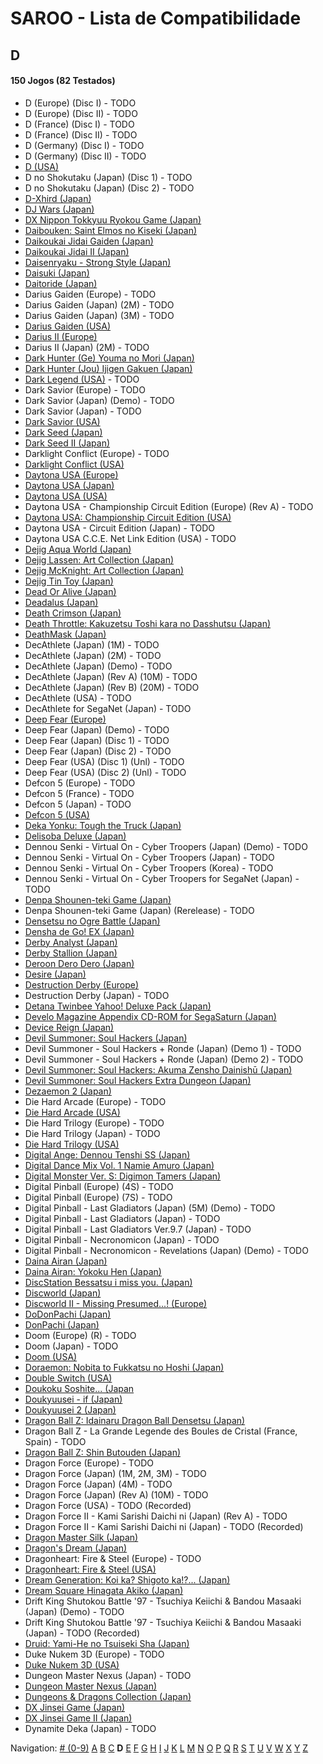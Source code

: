 # SAROO - Lista de Compatibilidade

## D

#### 150 Jogos (82 Testados)

- D (Europe) (Disc I) - TODO
- D (Europe) (Disc II) - TODO
- D (France) (Disc I) - TODO
- D (France) (Disc II) - TODO
- D (Germany) (Disc I) - TODO
- D (Germany) (Disc II) - TODO
- [D (USA)](../../Regions/USA/T-8106H/01/README.md)
- D no Shokutaku (Japan) (Disc 1) - TODO
- D no Shokutaku (Japan) (Disc 2) - TODO
- [D-Xhird (Japan)](../../Regions/Japan/T-10307G/01/README.md)
- [DJ Wars (Japan)](../../Regions/Japan/T-18807G/01/README.md)
- [DX Nippon Tokkyuu Ryokou Game (Japan)](../../Regions/Japan/T-10306G/01/README.md)
- [Daibouken: Saint Elmos no Kiseki (Japan)](../../Regions/Japan/T-23101G/01/README.md)
- [Daikoukai Jidai Gaiden (Japan)](../../Regions/Japan/T-7657G/01/README.md)
- [Daikoukai Jidai II (Japan)](../../Regions/Japan/T-7628G/01/README.md)
- [Daisenryaku - Strong Style (Japan)](../../Regions/Japan/T-21202G/01/README.md)
- [Daisuki (Japan)](../../Regions/Japan/T-18510G/01/README.md)
- [Daitoride (Japan)](../../Regions/Japan/T-29201G/01/README.md)
- Darius Gaiden (Europe) - TODO
- Darius Gaiden (Japan) (2M) - TODO
- Darius Gaiden (Japan) (3M) - TODO
- [Darius Gaiden (USA)](../../Regions/USA/T-8123H/01/README.md)
- [Darius II (Europe)](../../Regions/Europe/MK-81085/01/README.md)
- Darius II (Japan) (2M) - TODO
- [Dark Hunter (Ge) Youma no Mori (Japan)](../../Regions/Japan/T-7632G/01/README.md)
- [Dark Hunter (Jou) Ijigen Gakuen (Japan)](../../Regions/Japan/T-7631G/01/README.md)
- [Dark Legend (USA)](../../Regions/USA/T-1305H/02/README.md) - TODO
- Dark Savior (Europe) - TODO
- Dark Savior (Japan) (Demo) - TODO
- Dark Savior (Japan) - TODO
- [Dark Savior (USA)](../../Regions/USA/MK-81304/01/README.md)
- [Dark Seed (Japan)](../../Regions/Japan/T-18501G/01/README.md)
- [Dark Seed II (Japan)](../../Regions/Japan/T-36101G/01/README.md)
- Darklight Conflict (Europe) - TODO
- [Darklight Conflict (USA)](../../Regions/USA/T-5022H/01/README.md)
- [Daytona USA (Europe)](../../Regions/Europe/MK_8120050/01/README.md)
- [Daytona USA (Japan)](../../Regions/Japan/GS-9013/01/README.md)
- [Daytona USA (USA)](../../Regions/USA/MK-81200/01/README.md)
- Daytona USA - Championship Circuit Edition (Europe) (Rev A) - TODO
- [Daytona USA: Championship Circuit Edition (USA)](../../Regions/USA/MK-81213/01/README.md)
- Daytona USA - Circuit Edition (Japan) - TODO
- Daytona USA C.C.E. Net Link Edition (USA) - TODO
- [Dejig Aqua World (Japan)](../../Regions/Japan/T-30303G/01/README.md)
- [Dejig Lassen: Art Collection (Japan)](../../Regions/Japan/T-30304G/01/README.md)
- [Dejig McKnight: Art Collection (Japan)](../../Regions/Japan/T-30305G/01/README.md)
- [Dejig Tin Toy (Japan)](../../Regions/Japan/T-30302G/01/README.md)
- [Dead Or Alive (Japan)](../../Regions/Japan/T-3603G/01/README.md)
- [Deadalus (Japan)](../../Regions/Japan/SG-9008/01/README.md)
- [Death Crimson (Japan)](../../Regions/Japan/T-23202G/01/README.md)
- [Death Throttle: Kakuzetsu Toshi kara no Dasshutsu (Japan)](../../Regions/Japan/T-26403G/01/README.md)
- [DeathMask (Japan)](../../Regions/Japan/T-22701G/01/README.md)
- DecAthlete (Japan) (1M) - TODO
- DecAthlete (Japan) (2M) - TODO
- DecAthlete (Japan) (Demo) - TODO
- DecAthlete (Japan) (Rev A) (10M) - TODO
- DecAthlete (Japan) (Rev B) (20M) - TODO
- DecAthlete (USA) - TODO
- DecAthlete for SegaNet (Japan) - TODO
- [Deep Fear (Europe)](../../Regions/Europe/MK-81804/01/README.md)
- Deep Fear (Japan) (Demo) - TODO
- Deep Fear (Japan) (Disc 1) - TODO
- Deep Fear (Japan) (Disc 2) - TODO
- Deep Fear (USA) (Disc 1) (Unl) - TODO
- Deep Fear (USA) (Disc 2) (Unl) - TODO
- Defcon 5 (Europe) - TODO
- Defcon 5 (France) - TODO
- Defcon 5 (Japan) - TODO
- [Defcon 5 (USA)](../../Regions/USA/T-1301G/01/README.md)
- [Deka Yonku: Tough the Truck (Japan)](../../Regions/Japan/T-4313G/01/README.md)
- [Delisoba Deluxe (Japan)](../../Regions/Japan/6106803/01/README.md)
- Dennou Senki - Virtual On - Cyber Troopers (Japan) (Demo) - TODO
- Dennou Senki - Virtual On - Cyber Troopers (Japan) - TODO
- Dennou Senki - Virtual On - Cyber Troopers (Korea) - TODO
- Dennou Senki - Virtual On - Cyber Troopers for SegaNet (Japan) - TODO
- [Denpa Shounen-teki Game (Japan)](../../Regions/Japan/T-14316G/01/README.md)
- Denpa Shounen-teki Game (Japan) (Rerelease) - TODO
- [Densetsu no Ogre Battle (Japan)](../../Regions/Japan/T-5305G/01/README.md)
- [Densha de Go! EX (Japan)](../../Regions/Japan/T-10317G/01/README.md)
- [Derby Analyst (Japan)](../../Regions/Japan/T-20505G/01/README.md)
- [Derby Stallion (Japan)](../../Regions/Japan/T-2113G/01/README.md)
- [Deroon Dero Dero (Japan)](../../Regions/Japan/T-3601G/01/README.md)
- [Desire (Japan)](../../Regions/Japan/T-15031G/01/README.md)
- [Destruction Derby (Europe)](../../Regions/Europe/T-11303H/01/README.md)
- Destruction Derby (Japan) - TODO
- [Detana Twinbee Yahoo! Deluxe Pack (Japan)](../../Regions/Japan/T-9505G/01/README.md)
- [Develo Magazine Appendix CD-ROM for SegaSaturn (Japan)](../../Regions/Japan/610645801/01/README.md)
- [Device Reign (Japan)](../../Regions/Japan/T-27810G/01/README.md)
- [Devil Summoner: Soul Hackers (Japan)](../../Regions/Japan/T-14420G/01/README.md)
- Devil Summoner - Soul Hackers + Ronde (Japan) (Demo 1) - TODO
- Devil Summoner - Soul Hackers + Ronde (Japan) (Demo 2) - TODO
- [Devil Summoner: Soul Hackers: Akuma Zensho Dainishū (Japan)](../../Regions/Japan/T-14421G/01/README.md)
- [Devil Summoner: Soul Hackers Extra Dungeon (Japan)](../../Regions/Japan/6106804/01/README.md)
- [Dezaemon 2 (Japan)](../../Regions/Japan/T-16804G/01/README.md)
- Die Hard Arcade (Europe) - TODO
- [Die Hard Arcade (USA)](../../Regions/USA/MK-81057/01/README.md)
- Die Hard Trilogy (Europe) - TODO
- Die Hard Trilogy (Japan) - TODO
- [Die Hard Trilogy (USA)](../../Regions/USA/T-16103H/01/README.md)
- [Digital Ange: Dennou Tenshi SS (Japan)](../../Regions/Japan/T-33003G/01/README.md)
- [Digital Dance Mix Vol. 1 Namie Amuro (Japan)](../../Regions/Japan/GS-9133/01/README.md)
- [Digital Monster Ver. S: Digimon Tamers (Japan)](../../Regions/Japan/T-13331G/01/README.md)
- Digital Pinball (Europe) (4S) - TODO
- Digital Pinball (Europe) (7S) - TODO
- Digital Pinball - Last Gladiators (Japan) (5M) (Demo) - TODO
- Digital Pinball - Last Gladiators (Japan) - TODO
- Digital Pinball - Last Gladiators Ver.9.7 (Japan) - TODO
- Digital Pinball - Necronomicon (Japan) - TODO
- Digital Pinball - Necronomicon - Revelations (Japan) (Demo) - TODO
- [Daina Airan (Japan)](../../Regions/Japan/T-4503G/01/README.md)
- [Daina Airan: Yokoku Hen (Japan)](../../Regions/Japan/T-4505G/01/README.md)
- [DiscStation Bessatsu i miss you. (Japan)](../../Regions/Japan/6106732/01/README.md)
- [Discworld (Japan)](../../Regions/Japan/T-20502G/01/README.md)
- [Discworld II - Missing Presumed...! (Europe)](../../Regions/Europe/MK-81093/01/README.md)
- [DoDonPachi (Japan)](../../Regions/Japan/T-14419G/01/README.md)
- [DonPachi (Japan)](../../Regions/Japan/T-14405G/01/README.md)
- Doom (Europe) (R) - TODO
- Doom (Japan) - TODO
- [Doom (USA)](../../Regions/USA/T-25405H/01/README.md)
- [Doraemon: Nobita to Fukkatsu no Hoshi (Japan)](../../Regions/Japan/T-19801G/01/README.md)
- [Double Switch (USA)](../../Regions/USA/T-16207H/01/README.md)
- [Doukoku Soshite... (Japan](../../Regions/Japan/T-1315G/01/README.md)
- [Doukyuusei - if (Japan)](../../Regions/Japan/T-20102G/01/README.md)
- [Doukyuusei 2 (Japan)](../../Regions/Japan/T-20104G/01/README.md)
- [Dragon Ball Z: Idainaru Dragon Ball Densetsu (Japan)](../../Regions/Japan/T-13305G/01/README.md)
- Dragon Ball Z - La Grande Legende des Boules de Cristal (France, Spain) - TODO
- [Dragon Ball Z: Shin Butouden (Japan)](../../Regions/Japan/T-13302G/01/README.md)
- Dragon Force (Europe) - TODO
- Dragon Force (Japan) (1M, 2M, 3M) - TODO
- Dragon Force (Japan) (4M) - TODO
- Dragon Force (Japan) (Rev A) (10M) - TODO
- Dragon Force (USA) - TODO (Recorded)
- Dragon Force II - Kami Sarishi Daichi ni (Japan) (Rev A) - TODO
- Dragon Force II - Kami Sarishi Daichi ni (Japan) - TODO (Recorded)
- [Dragon Master Silk (Japan)](../../Regions/Japan/T-19503G/01/README.md)
- [Dragon's Dream (Japan)](../../Regions/Japan/GS-7114/01/README.md)
- Dragonheart: Fire & Steel (Europe) - TODO
- [Dragonheart: Fire & Steel (USA)](../../Regions/USA/T-8117H/01/README.md)
- [Dream Generation: Koi ka? Shigoto ka!?... (Japan)](../../Regions/Japan/T-2511G/01/README.md)
- [Dream Square Hinagata Akiko (Japan)](../../Regions/Japan/T-3002G/01/README.md)
- Drift King Shutokou Battle '97 - Tsuchiya Keiichi & Bandou Masaaki (Japan) (Demo) - TODO
- Drift King Shutokou Battle '97 - Tsuchiya Keiichi & Bandou Masaaki (Japan) - TODO (Recorded)
- [Druid: Yami-He no Tsuiseki Sha (Japan)](../../Regions/Japan/T-7670G/01/README.md)
- Duke Nukem 3D (Europe) - TODO
- [Duke Nukem 3D (USA)](../../Regions/USA/MK-81071/01/README.md)
- Dungeon Master Nexus (Japan) - TODO
- [Dungeon Master Nexus (Japan)](../../Regions/Japan/T-9111G/01/README.md)
- [Dungeons & Dragons Collection (Japan)](../../Regions/Japan/T-1245G/01/README.md)
- [DX Jinsei Game (Japan)](../../Regions/Japan/T-10302G/01/README.md)
- [DX Jinsei Game II (Japan)](../../Regions/Japan/T-10310G/01/README.md)
- Dynamite Deka (Japan) - TODO

Navigation:
[# (0-9)](./09.md) [A](./A.md) [B](./B.md) [C](./C.md) **D** [E](./E.md) [F](./F.md) [G](./G.md) [H](./H.md) [I](./I.md) [J](./J.md) [K](./K.md) [L](./L.md) [M](./M.md) [N](./N.md) [O](./O.md) [P](./P.md) [Q](./Q.md) [R](./R.md) [S](./S.md) [T](./T.md) [U](./U.md) [V](./V.md) [W](./W.md) [X](./X.md) [Y](./Y.md) [Z](./Z.md)
